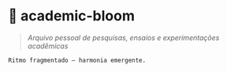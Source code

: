 # 🌸 academic-bloom

> *Arquivo pessoal de pesquisas, ensaios e experimentações acadêmicas*

```txt
Ritmo fragmentado — harmonia emergente.
